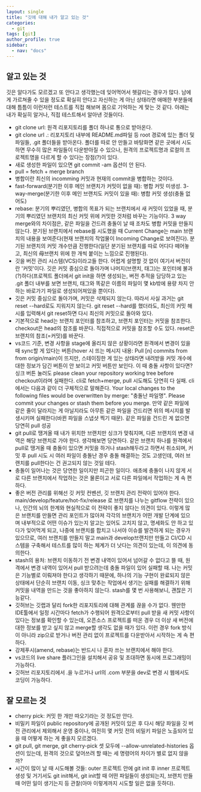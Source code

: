 ```yaml
---
layout: single
title: "깃에 대해 내가 알고 있는 것"
categories:
  - git
tags: [git]
author_profile: true
sidebar:
  - nav: "docs"
---
```

## 알고 있는 것 ##
깃은 알다가도 모르겠고 또 안다고 생각했는데 잊어먹어서 헷갈리는 경우가 많다. 남에게 가르쳐줄 수 있을 정도로 확실히 안다고 자신하는 게 아닌 상태라면 애매한 부분들에 대해 틈틈이 이런저런 테스트를 직접 해보며 몸으로 기억하는 게 맞는 것 같다.
아래는 내가 확실히 알거나, 직접 테스트해서 알아낸 것들이다.

 - git clone url: 원격 리포지토리를 폴더 하나로 통으로 받아온다.
 - git clone url .: 리포지토리 내부에 README.md파일 등 root 경로에 있는 폴더 및 파일들, .git 폴더들을 받아온다. 폴더를 따로 안 만들고 바탕화면 같은 곳에서 시도하면 무수히 많은 파일들이 다운받아질 수 있으나, 원격의 프로젝트명과 로컬의 프로젝트명을 다르게 할 수 있다는 장점(?)이 있다.
 - 새로 생성한 파일이 있으면 git commit -am 옵션이 안 된다.
 - pull = fetch + merge branch
 - 병합이란 최신의 incomming 커밋과 현재의 commit을 병합하는 것이다.
 - fast-forward(분기한 이후 메인 브랜치가 커밋이 없을 때): 병합 커밋 미생성. 3-way-merge(분기한 이후 메인 브랜치도 커밋이 있을 때): 병합 커밋 생성(충돌 없어도)
 - rebase: 분기의 뿌리였던, 병합의 목표가 되는 브랜치에서 새 커밋이 있었을 때, 분기의 뿌리였던 브랜치의 최신 커밋 위에 커밋한 것처럼 바꾸는 기능이다. 3 way merge와의 차이점은, 같은 파일을 건드려 충돌이 날 때 조차도 병합 커밋을 만들지 않는다. 분기된 브랜치에서 rebase를 시도했을 때 Current Change는 main 브랜치의 내용을 보여준다(현재 브랜치의 작업물이 Incoming Change로 보여진다). 분기된 브랜치의 커밋 개수만큼 진행한다(일단 분기된 브랜치를 따로 어디다 떼어놓고, 최신의 母브랜치 위에 한 개씩 붙이는 느낌으로 진행된다).
 - 깃을 버전 관리 시스템(VCS)이라고들 한다. 어렵게 설명할 것 없이 여기서 버전이란 '커밋'이다. 깃은 커밋 중심으로 돌아가며 나머지(브랜치, 태그)는 포인터에 불과(?)하다(프로젝트 폴더에서 git init을 하면 생성되는, 버전 추적을 담당하고 있는 .git 폴더 내부를 보면 브랜치, 태그와 똑같은 이름의 파일이 몇 kb밖에 용량 차지 안 하는 바로가기 파일로 생성되어져있을 뿐이다).
 - 깃은 커밋 중심으로 돌아가며, 커밋은 삭제되지 않는다. 따라서 사실 과거는 git reset --hard로도 지워지지 않는다. git reset --hard를 했더라도, 최신의 커밋 해시를 입력해서 git reset하면 다시 최신의 커밋으로 돌아와 있다.
 - 기본적으로 head는 브랜치 포인터를 참조하고, 브랜치 포인터는 커밋을 참조한다. checkout은 head의 참조를 바꾼다. 직접적으로 커밋을 참조할 수도 있다. reset은 브랜치의 참조(=커밋)를 바꾼다.
 - vs코드 기준, 변경 사항을 stage에 올리지 않은 상황이라면 원격에서 변경이 있을 때 sync할 게 있다는 버튼(hover 시 뜨는 메시지 내용: Pull [n] commits from from origin/main)이 뜨지만, 스테이징한 게 있는 상태라면 내려받을 커밋 개수에 대한 정보가 담긴 버튼이 안 보이고 커밋 버튼만 보인다. 이 때 충돌 사항이 있다면? 싱크 버튼 눌러도 please clean your repository working tree before checkout이라며 실패한다. cli로 fetch+merge, pull 시도해도 당연히 다 실패. cli에서는 다음과 같이 더 구체적으로 말해준다. Your local changes to the following files would be overwritten by merge: "충돌난 파일명". Please commit your changes or stash them before you merge. 만약 같은 파일에 같은 줄이 달라지는 게 아닐지라도 아무튼 같은 파일을 건드리면 위의 메시지를 발생시키며 실패한다(바뀐 파일을 스냅샷 찍기 때문). 같은 파일을 건드린 게 없으면 당연히 pull 성공
 - git pull로 땡겨올 때 내가 위치한 브랜치만 싱크가 맞춰지며, 다른 브랜치의 변경 내역은 해당 브랜치로 가야 한다. 생각해보면 당연하다. 같은 브랜치 하나를 원격에서 pull로 땡겨올 때 충돌이 있으면 커밋을 하거나 stash해두라고 하면서 취소되며, 커밋 후 pull 시도 시 여러 파일이 충돌난 경우 충돌 해결하는 것도 고생인데, 여러 브랜치를 pull한다는 건 권고되지 않는 것일 테다.
 - 충돌이 일어나는 것은 당연한 일이지만 피곤한 일이다. 애초에 충돌이 나지 않게 서로 다른 브랜치에서 작업하는 것은 물론이고 서로 다른 파일에서 작업하는 게 속 편하다.
 - 좋은 버전 관리를 위해선 깃 커밋 컨벤션, 깃 브랜치 관리 전략이 있어야 한다. main/develop/feature/hot-fix/release 로 브랜치를 나누는 gitflow 전략이 있으나, 인간의 뇌의 한계와 현실적으로 이 전략이 좋지 않다는 의견이 있다. 이렇게 많은 브랜치를 만들면 관리 포인트가 많아져 각각의 브랜치가 어떤 개발 단계에 있으며 내부적으로 어떤 이슈가 있는지 알고는 있어도 고치지 않고, 명세화도 안 하고 있다가 잊어먹게 되고, 나중에 브랜치를 합치고 나서야 이슈를 발견하게 되는 경우가 있으므로, 여러 브랜치를 만들지 말고 main과 develop브랜치만 만들고 CI/CD 시스템을 구축해서 테스트를 많이 하는 체계가 더 낫다는 의견이 있는데, 이 의견에 동의한다.
 - stash의 용처: 브랜치 이동하기 전 변경 내역이 있어서 넘어갈 수 없다고 뜰 때, 원격에서 변경 내역이 있어서 pull 받으려는데 충돌 파일이 있어 실패할 때. 나는 커밋은 기능별로 이뤄져야 한다고 생각하기 때문에, 하나의 기능 구현이 완료되지 않은 상태에서 단순히 브랜치 이동, 싱크 맞추는 작업에서 생기는 실패를 해결하기 위해 커밋을 내역을 만드는 것을 좋아하지 않는다. stash를 몇 번 사용해보니, 괜찮은 기능같다.
 - 깃허브는 깃랩과 달리 fork한 리포지토리에 대해 관계를 끊을 수가 없다. 웬만한 IDE툴에서 일정 시간마다 fetch가 수행되어 원격으로부터 pull 받을 새 커밋 사항이 있다는 정보를 확인할 수 있는데, 오픈소스 프로젝트를 떠온 경우 더 이상 새 버전에 대한 정보를 받고 싶지 않고 merge할 생각도 없을 때가 있다. 이런 경우 fork 방식이 아니라 zip으로 받거나 버전 관리 없이 프로젝트를 다운받아서 시작하는 게 속 편하다.
 - 강제푸시(amend, rebase)는 반드시 나 혼자 쓰는 브랜치에서 해야 한다.
 - vs코드의 live share 플러그인을 설치해서 공유 및 초대하면 동시에 프로그래밍이 가능하다.
 - 깃허브 리포지토리에서 .을 누르거나 url의 .com 부분을 dev로 변경 시 웹에서도 코딩이 가능하다.


## 잘 모르는 것 ##
 - cherry pick: 커밋 한 개만 따오기라는 것 정도만 안다.
 - 비밀키 파일이 public repository에 공개된 커밋이 있은 후 다시 해당 파일을 깃 버전 관리에서 제외해서 운영 중이나, 여전히 몇 커밋 전의 비밀키 파일은 노출되어 있을 때 어떻게 하는 게 좋을지 모르겠다. 
 - git pull, git merge, git cherry-pick 셋 모두에 --allow-unrelated-histories 옵션이 있는데, 원격의 것으로 덮어쓰려 할 때는 세 명령어의 차이가 별로 없지 않을까?
 - 시간이 많이 날 때 시도해볼 것들: outer 프로젝트 안에 git init 후 inner 프로젝트 생성 및 거기서도 git init해서, git init할 때 어떤 파일들이 생성되는지, 브랜치 만들 때 어떤 일이 생기는지 등 관찰(아마 이렇게까지 시도할 일은 없을 듯하다).

